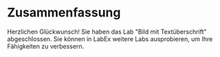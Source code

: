 # Zusammenfassung

Herzlichen Glückwunsch! Sie haben das Lab "Bild mit Textüberschrift" abgeschlossen. Sie können in LabEx weitere Labs ausprobieren, um Ihre Fähigkeiten zu verbessern.
